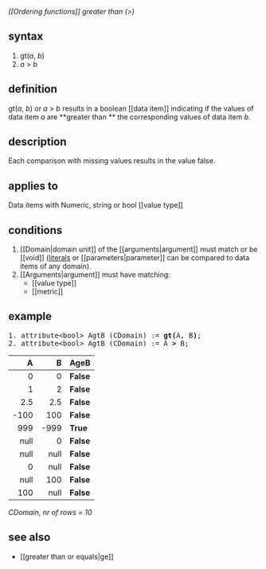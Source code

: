*[[Ordering functions]] greater than (>)*

## syntax

1. gt(*a*, *b*)
2. *a* > *b*

## definition

gt(*a*, *b*) or *a* \> *b* results in a boolean [[data item]] indicating if the values of data item *a* are **greater than ** the corresponding values of data item *b*.

## description

Each comparison with missing values results in the value false.

## applies to

Data items with Numeric, string or bool [[value type]]

## conditions

1. [[Domain|domain unit]] of the [[arguments|argument]] must match or be [[void]] ([literals](https://en.wikipedia.org/wiki/Literal_(computer_programming)) or [[parameters|parameter]] can be compared to data items of any domain).
2. [[Arguments|argument]] must have matching:
    - [[value type]]
    - [[metric]]

## example

<pre>
1. attribute&lt;bool&gt; AgtB (CDomain) := <B>gt(</B>A, B<B>)</B>;
2. attribute&lt;bool&gt; AgtB (CDomain) := A <B>&gt;</B> B;
</pre>

| A    | B    | **AgeB**  |
|-----:|-----:|-----------|
| 0    | 0    | **False** |
| 1    | 2    | **False** |
| 2.5  | 2.5  | **False** |
| -100 | 100  | **False** |
| 999  | -999 | **True**  |
| null | 0    | **False** |
| null | null | **False** |
| 0    | null | **False** |
| null | 100  | **False** |
| 100  | null | **False** |

*CDomain, nr of rows = 10*

## see also

- [[greater than or equals|ge]]